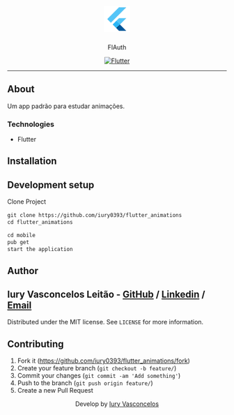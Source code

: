<h1 align="center"><img src="./assets/flutter-logo.png" alt="Flutter" /></h1>
<p align="center">FlAuth</p>
<p align="center">
  <a href="https://flutter.dev/">
    <img src="https://img.shields.io/badge/Flutter-CP-blue?style=plastic&logo=Flutter" alt="Flutter" />
  </a>
</p>

---

## About

Um app padrão para estudar animações.

### Technologies

<ul>
    <li>Flutter</li>
</ul>

## Installation

## Development setup

Clone Project

```git
git clone https://github.com/iury0393/flutter_animations
cd flutter_animations
```

```ssh
cd mobile
pub get
start the application
```

## Author

## Iury Vasconcelos Leitão - [GitHub](https://github.com/iury0393) / [Linkedin](https://www.linkedin.com/in/iury-vasconcelos-dev/) / [Email](mailto:iury0393@gmail.com)

Distributed under the MIT license. See `LICENSE` for more information.

## Contributing

1. Fork it (<https://github.com/iury0393/flutter_animations/fork>)
2. Create your feature branch (`git checkout -b feature/`)
3. Commit your changes (`git commit -am 'Add something'`)
4. Push to the branch (`git push origin feature/`)
5. Create a new Pull Request

<p align="center">Develop by <a href="https://github.com/iury0393">Iury Vasconcelos</a></p>